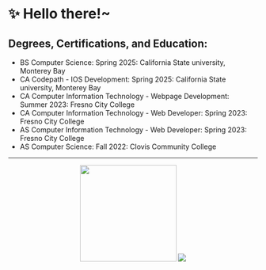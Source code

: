 # ✨ Hello there!~

## Degrees, Certifications, and Education:
- BS Computer Science: Spring 2025: California State university, Monterey Bay
- CA Codepath - IOS Development: Spring 2025: California State university, Monterey Bay
- CA Computer Information Technology - Webpage Development: Summer 2023: Fresno City College
- CA Computer Information Technology - Web Developer: Spring 2023: Fresno City College
- AS Computer Information Technology - Web Developer: Spring 2023: Fresno City College
- AS Computer Science: Fall 2022: Clovis Community College

<hr></hr>
<div align="center">
    <img height=195 class="img" src="https://github-readme-stats.vercel.app/api/top-langs/?username=XOR-SABER&theme=dark&&hide=HTML,CSS,shaderlab,HLSL,Mathematica,&exclude_repo=CubedPrime" />
     <img  class="img" src="https://streak-stats.demolab.com/?user=XOR-SABER&theme=dark" />
</div>
